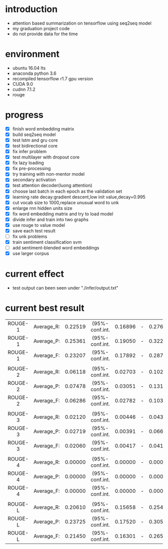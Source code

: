 # introduction
- attention based summarization on tensorflow using seq2seq model
- my graduation project code
- do not provide data for the time

# environment
- ubuntu 16.04 lts
- anaconda python 3.6
- recompiled tensorflow r1.7 gpu version
- CUDA 9.0
- cudnn 7.1.2
- rouge

# progress
- [x] finish word embedding matrix
- [x] build seq2seq model
- [x] test lstm and gru core
- [x] test bidirectional core
- [x] fix infer problem
- [x] test multilayer with dropout core
- [x] fix lazy loading
- [x] fix pre-processing
- [x] try training with non-mentor model
- [x] secondary activation
- [x] test attention decoder(luong attention)
- [x] choose last batch in each epoch as the validation set
- [x] learning rate decay:gradient descent,low init value,decay=0.995
- [x] cut vocab size to 1000,replace unusual word to unk
- [x] enlarge rnn hidden units size
- [x] fix word embedding matrix and try to load model
- [x] divide infer and train into two graphs
- [x] use rouge to value model
- [x] save each test result
- [ ] fix unk problems
- [x] train sentiment classification svm
- [ ] add sentiment-blended word embeddings
- [X] use larger corpus

# current effect
- test output can been seen under "./infer/output.txt"

# current best result
|         |            |         |                |         |   |          |
|:-------:|:----------:|:-------:|:--------------:|:-------:|:-:|:--------:|
| ROUGE-1 | Average_R: | 0.22519 | (95%-conf.int. | 0.16896 | - | 0.27646) |
| ROUGE-1 | Average_P: | 0.25361 | (95%-conf.int. | 0.19050 | - | 0.32250) |
| ROUGE-1 | Average_F: | 0.23207 | (95%-conf.int. | 0.17892 | - | 0.28701) |
|         |            |         |                |         |   |          |
| ROUGE-2 | Average_R: | 0.06118 | (95%-conf.int. | 0.02703 | - | 0.10253) |
| ROUGE-2 | Average_P: | 0.07478 | (95%-conf.int. | 0.03051 | - | 0.13185) |
| ROUGE-2 | Average_F: | 0.06286 | (95%-conf.int. | 0.02782 | - | 0.10325) |
|         |            |         |                |         |   |          |
| ROUGE-3 | Average_R: | 0.02120 | (95%-conf.int. | 0.00446 | - | 0.04353) |
| ROUGE-3 | Average_P: | 0.02719 | (95%-conf.int. | 0.00391 | - | 0.06641) |
| ROUGE-3 | Average_F: | 0.02060 | (95%-conf.int. | 0.00417 | - | 0.04179) |
|         |            |         |                |         |   |          |
| ROUGE-4 | Average_R: | 0.00000 | (95%-conf.int. | 0.00000 | - | 0.00000) |
| ROUGE-4 | Average_P: | 0.00000 | (95%-conf.int. | 0.00000 | - | 0.00000) |
| ROUGE-4 | Average_F: | 0.00000 | (95%-conf.int. | 0.00000 | - | 0.00000) |
|         |            |         |                |         |   |          |
| ROUGE-L | Average_R: | 0.20610 | (95%-conf.int. | 0.15658 | - | 0.25433) |
| ROUGE-L | Average_P: | 0.23725 | (95%-conf.int. | 0.17520 | - | 0.30571) |
| ROUGE-L | Average_F: | 0.21450 | (95%-conf.int. | 0.16301 | - | 0.26592) |